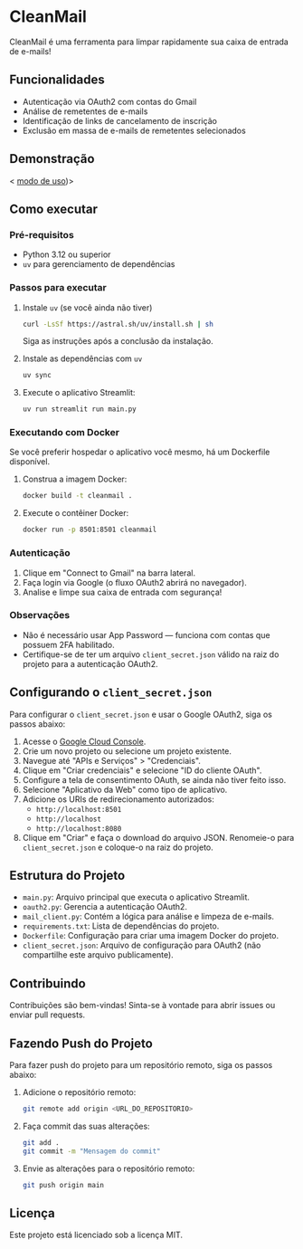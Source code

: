# CleanMail

CleanMail é uma ferramenta para limpar rapidamente sua caixa de entrada de e-mails!

## Funcionalidades

- Autenticação via OAuth2 com contas do Gmail
- Análise de remetentes de e-mails
- Identificação de links de cancelamento de inscrição
- Exclusão em massa de e-mails de remetentes selecionados

## Demonstração

< [modo de uso](https://github.com/andersonodev/cleanbox/blob/main/assets/modo-de-uso.mp4))>

## Como executar

### Pré-requisitos

- Python 3.12 ou superior
- `uv` para gerenciamento de dependências

### Passos para executar

1. Instale `uv` (se você ainda não tiver)

   ```bash
   curl -LsSf https://astral.sh/uv/install.sh | sh
   ```

   Siga as instruções após a conclusão da instalação.

2. Instale as dependências com `uv`

   ```bash
   uv sync
   ```

3. Execute o aplicativo Streamlit:

   ```bash
   uv run streamlit run main.py
   ```

### Executando com Docker

Se você preferir hospedar o aplicativo você mesmo, há um Dockerfile disponível.

1. Construa a imagem Docker:

   ```bash
   docker build -t cleanmail .
   ```

2. Execute o contêiner Docker:

   ```bash
   docker run -p 8501:8501 cleanmail
   ```

### Autenticação

1. Clique em "Connect to Gmail" na barra lateral.
2. Faça login via Google (o fluxo OAuth2 abrirá no navegador).
3. Analise e limpe sua caixa de entrada com segurança!

### Observações

- Não é necessário usar App Password — funciona com contas que possuem 2FA habilitado.
- Certifique-se de ter um arquivo `client_secret.json` válido na raiz do projeto para a autenticação OAuth2.

## Configurando o `client_secret.json`

Para configurar o `client_secret.json` e usar o Google OAuth2, siga os passos abaixo:

1. Acesse o [Google Cloud Console](https://console.cloud.google.com/).
2. Crie um novo projeto ou selecione um projeto existente.
3. Navegue até "APIs e Serviços" > "Credenciais".
4. Clique em "Criar credenciais" e selecione "ID do cliente OAuth".
5. Configure a tela de consentimento OAuth, se ainda não tiver feito isso.
6. Selecione "Aplicativo da Web" como tipo de aplicativo.
7. Adicione os URIs de redirecionamento autorizados:
   - `http://localhost:8501`
   - `http://localhost`
   - `http://localhost:8080`
8. Clique em "Criar" e faça o download do arquivo JSON. Renomeie-o para `client_secret.json` e coloque-o na raiz do projeto.

## Estrutura do Projeto

- `main.py`: Arquivo principal que executa o aplicativo Streamlit.
- `oauth2.py`: Gerencia a autenticação OAuth2.
- `mail_client.py`: Contém a lógica para análise e limpeza de e-mails.
- `requirements.txt`: Lista de dependências do projeto.
- `Dockerfile`: Configuração para criar uma imagem Docker do projeto.
- `client_secret.json`: Arquivo de configuração para OAuth2 (não compartilhe este arquivo publicamente).

## Contribuindo

Contribuições são bem-vindas! Sinta-se à vontade para abrir issues ou enviar pull requests.

## Fazendo Push do Projeto

Para fazer push do projeto para um repositório remoto, siga os passos abaixo:

1. Adicione o repositório remoto:

   ```bash
   git remote add origin <URL_DO_REPOSITORIO>
   ```

2. Faça commit das suas alterações:

   ```bash
   git add .
   git commit -m "Mensagem do commit"
   ```

3. Envie as alterações para o repositório remoto:

   ```bash
   git push origin main
   ```

## Licença

Este projeto está licenciado sob a licença MIT.

